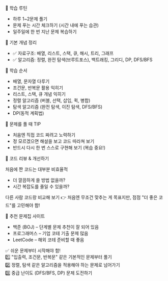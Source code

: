 📌 학습 루틴

- 하루 1~2문제 풀기
- 문제 푸는 시간 체크하기 (시간 내에 푸는 습관)
- 일주일에 한 번 지난 문제 복습하기

📌 기본 개념 정리

- ✅ 자료구조: 배열, 리스트, 스택, 큐, 해시, 트리, 그래프
- ✅ 알고리즘: 정렬, 완전 탐색(브루트포스), 백트래킹, 그리디, DP, DFS/BFS

📌 학습 순서

- 배열, 문자열 다루기
- 조건문, 반복문 활용 익히기
- 리스트, 스택, 큐 개념 익히기
- 정렬 알고리즘 (버블, 선택, 삽입, 퀵, 병합)
- 탐색 알고리즘 (완전 탐색, 이진 탐색, DFS/BFS)
- DP(동적 계획법)

📌 문제를 풀 때 TIP

- 처음엔 직접 코드 짜려고 노력하기
- 정 모르겠으면 해설을 보고 코드 따라쳐 보기
- 반드시 다시 한 번 스스로 구현해 보기 (복습 중요!)


📌 코드 리뷰 & 개선하기

처음에 짠 코드는 대부분 비효율적
- 더 깔끔하게 쓸 방법 없을까? 
- 시간 복잡도를 줄일 수 있을까? 
  
다른 사람 코드랑 비교해 보기
👉 처음엔 무조건 맞추는 게 목표지만, 점점 "더 좋은 코드"를 고민해야 함!

📌 추천 문제집 사이트

- 백준 (BOJ) – 단계별 문제 추천이 잘 되어 있음
- 프로그래머스 – 기업 코테 기출 문제 많음
- LeetCode – 해외 코테 준비할 때 좋음
  
✅ 쉬운 문제부터 시작해야 함!<br>
1️⃣ "입출력, 조건문, 반복문" 같은 기본적인 문제부터 풀기<br>
2️⃣ 정렬, 탐색 같은 알고리즘을 적용해야 하는 문제로 넘어가기<br>
3️⃣ 중급 난이도 (DFS/BFS, DP) 문제 도전하기<br>
